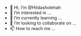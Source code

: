 - 👋 Hi, I’m @Hildasholehah
- 👀 I’m interested in ...
- 🌱 I’m currently learning ...
- 💞️ I’m looking to collaborate on ...
- 📫 How to reach me ...

<!---
Hildasholehah/Hildasholehah is a ✨ special ✨ repository because its `README.md` (this file) appears on your GitHub profile.
You can click the Preview link to take a look at your changes.
--->
